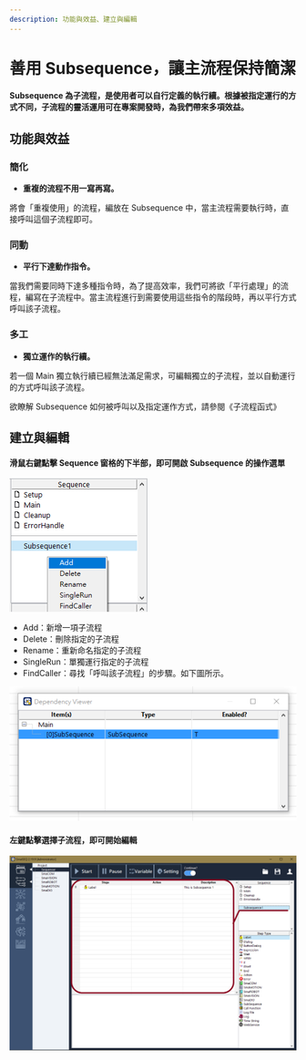 ```yaml
---
description: 功能與效益、建立與編輯
---
```


# 善用 Subsequence，讓主流程保持簡潔

#### Subsequence 為子流程，是使用者可以自行定義的執行續。根據被指定運行的方式不同，子流程的靈活運用可在專案開發時，為我們帶來多項效益。

## 功能與效益

### 簡化

* **重複的流程不用一寫再寫。**

將會「重複使用」的流程，編放在 Subsequence 中，當主流程需要執行時，直接呼叫這個子流程即可。



### 同動

* **平行下達動作指令。**

當我們需要同時下達多種指令時，為了提高效率，我們可將欲「平行處理」的流程，編寫在子流程中。當主流程進行到需要使用這些指令的階段時，再以平行方式呼叫該子流程。



### 多工

* **獨立運作的執行續。**

若一個 Main 獨立執行續已經無法滿足需求，可編輯獨立的子流程，並以自動運行的方式呼叫該子流程。



欲瞭解 Subsequence 如何被呼叫以及指定運作方式，請參閱《子流程函式》

## 建立與編輯

#### 滑鼠右鍵點擊 Sequence 窗格的下半部，即可開啟 Subsequence 的操作選單

![Sequence &#x9078;&#x55AE;](../../../.gitbook/assets/subsequence.png)

* Add：新增一項子流程
* Delete：刪除指定的子流程
* Rename：重新命名指定的子流程
* SingleRun：單獨運行指定的子流程
* FindCaller：尋找「呼叫該子流程」的步驟。如下圖所示。

![FindCaller &#x529F;&#x80FD;](../../../.gitbook/assets/subsequence_findcaller.png)



#### 左鍵點擊選擇子流程，即可開始編輯

![&#x7DE8;&#x8F2F;&#x5B50;&#x6D41;&#x7A0B;](../../../.gitbook/assets/subsequence2-1.png)

